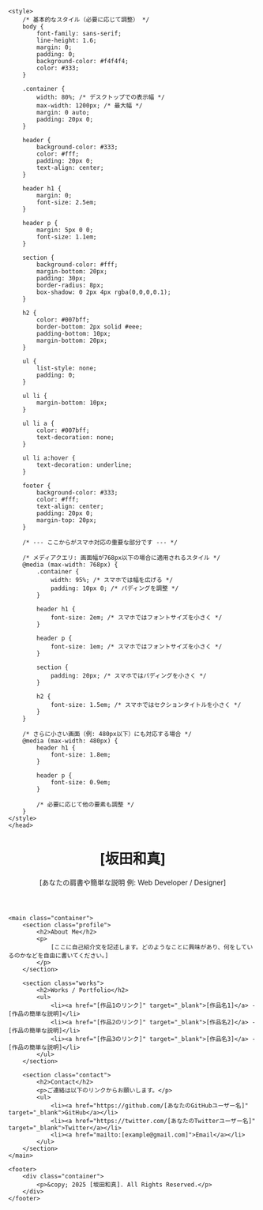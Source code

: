 <!DOCTYPE html>
<html lang="ja">
<head>
    <meta charset="UTF-8">
    <meta name="viewport" content="width=device-width, initial-scale=1.0">
    <title>坂田和真 | Personal Website</title>

    <style>
        /* 基本的なスタイル（必要に応じて調整） */
        body {
            font-family: sans-serif;
            line-height: 1.6;
            margin: 0;
            padding: 0;
            background-color: #f4f4f4;
            color: #333;
        }

        .container {
            width: 80%; /* デスクトップでの表示幅 */
            max-width: 1200px; /* 最大幅 */
            margin: 0 auto;
            padding: 20px 0;
        }

        header {
            background-color: #333;
            color: #fff;
            padding: 20px 0;
            text-align: center;
        }

        header h1 {
            margin: 0;
            font-size: 2.5em;
        }

        header p {
            margin: 5px 0 0;
            font-size: 1.1em;
        }

        section {
            background-color: #fff;
            margin-bottom: 20px;
            padding: 30px;
            border-radius: 8px;
            box-shadow: 0 2px 4px rgba(0,0,0,0.1);
        }

        h2 {
            color: #007bff;
            border-bottom: 2px solid #eee;
            padding-bottom: 10px;
            margin-bottom: 20px;
        }

        ul {
            list-style: none;
            padding: 0;
        }

        ul li {
            margin-bottom: 10px;
        }

        ul li a {
            color: #007bff;
            text-decoration: none;
        }

        ul li a:hover {
            text-decoration: underline;
        }

        footer {
            background-color: #333;
            color: #fff;
            text-align: center;
            padding: 20px 0;
            margin-top: 20px;
        }

        /* --- ここからがスマホ対応の重要な部分です --- */

        /* メディアクエリ: 画面幅が768px以下の場合に適用されるスタイル */
        @media (max-width: 768px) {
            .container {
                width: 95%; /* スマホでは幅を広げる */
                padding: 10px 0; /* パディングを調整 */
            }

            header h1 {
                font-size: 2em; /* スマホではフォントサイズを小さく */
            }

            header p {
                font-size: 1em; /* スマホではフォントサイズを小さく */
            }

            section {
                padding: 20px; /* スマホではパディングを小さく */
            }

            h2 {
                font-size: 1.5em; /* スマホではセクションタイトルを小さく */
            }
        }

        /* さらに小さい画面（例: 480px以下）にも対応する場合 */
        @media (max-width: 480px) {
            header h1 {
                font-size: 1.8em;
            }

            header p {
                font-size: 0.9em;
            }

            /* 必要に応じて他の要素も調整 */
        }
    </style>
    </head>
<body>
    <header>
        <div class="container">
            <h1>[坂田和真]</h1>
            <p>[あなたの肩書や簡単な説明 例: Web Developer / Designer]</p>
        </div>
    </header>

    <main class="container">
        <section class="profile">
            <h2>About Me</h2>
            <p>
                [ここに自己紹介文を記述します。どのようなことに興味があり、何をしているのかなどを自由に書いてください。]
            </p>
        </section>

        <section class="works">
            <h2>Works / Portfolio</h2>
            <ul>
                <li><a href="[作品1のリンク]" target="_blank">[作品名1]</a> - [作品の簡単な説明]</li>
                <li><a href="[作品2のリンク]" target="_blank">[作品名2]</a> - [作品の簡単な説明]</li>
                <li><a href="[作品3のリンク]" target="_blank">[作品名3]</a> - [作品の簡単な説明]</li>
            </ul>
        </section>

        <section class="contact">
            <h2>Contact</h2>
            <p>ご連絡は以下のリンクからお願いします。</p>
            <ul>
                <li><a href="https://github.com/[あなたのGitHubユーザー名]" target="_blank">GitHub</a></li>
                <li><a href="https://twitter.com/[あなたのTwitterユーザー名]" target="_blank">Twitter</a></li>
                <li><a href="mailto:[example@gmail.com]">Email</a></li>
            </ul>
        </section>
    </main>

    <footer>
        <div class="container">
            <p>&copy; 2025 [坂田和真]. All Rights Reserved.</p>
        </div>
    </footer>

</body>
</html>
